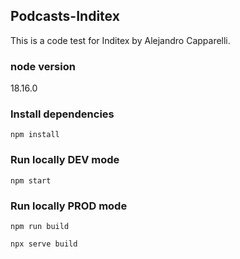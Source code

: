 ## Podcasts-Inditex

This is a code test for Inditex by Alejandro Capparelli.

### node version

18.16.0

### Install dependencies
```
npm install 
```

### Run locally DEV mode

```
npm start
```

### Run locally PROD mode

```
npm run build
```

```
npx serve build
```




